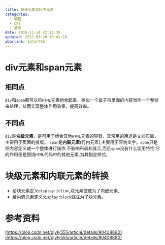 ```yaml
---
title: 块级元素和行内元素
categories: 
  - 编程
  - CSS
  - 基础
date: 2019-11-14 22:12:39
updated: 2021-03-20 10:42:10
abbrlink: 1d7af756
---
```

# div元素和span元素
## 相同点
`div`和`span`都可以将`HTML`元素组合起来，类似一个盒子将里面的内容当作一个整体来处理，从而实现整体作用效果，提高效率。
## 不同点
`div`是**块级元素**，是可用于组合其他`HTML`元素的容器，其常用的用途是文档布局，主要用于页面的排版。
`span`是**内联元素**(行内元素),主要用于容纳文字。`span`只是把内容定义成一个整体进行操作,不影响布局和显示,而且`span`没有什么实用特性,它的作用便是围绕`HTML`代码中的其他元素,为其指定样式。
# 块级元素和内联元素的转换
- 给块元素定义`display:inline`,块元素便成为了内嵌元素,
- 给内嵌元素定义`display:block`就成为了块元素。

# 参考资料
[https://blog.csdn.net/glyly555/article/details/80408890](https://blog.csdn.net/glyly555/article/details/80408890)
